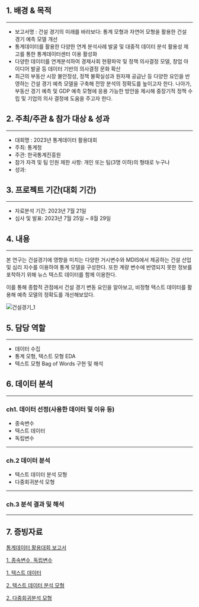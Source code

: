 ## 1. 배경 & 목적

---

- 보고서명 : 건설 경기의 미래를 바라보다: 통계 모형과 자연어 모형을 활용한
건설 경기 예측 모델 개선
- 통계데이터를 활용한 다양한 연계 분석사례 발굴 및 대중적 데이터 분석 활용성 제고를 통한 통계데이터센터 이용 활성화
- 다양한 데이터를 연계분석하여 경제사회 현황파악 및 정책 의사결정 모델, 창업 아이디어 발굴 등 데이터 기반의 의사결정 문화 확산
- 최근의 부동산 시장 불안정성, 정책 불확실성과 원자재 공급난 등 다양한 요인을 반영하는 건설 경기 예측 모델을 구축해 전망 분석의 정확도를 높이고자 한다. 나아가, 부동산 경기 예측 및 GDP 예측 모형에 응용 가능한 방안을 제시해 중장기적 정책 수립 및 기업의 의사 결정에 도움을 주고자 한다.

## 2. 주최/주관 & 참가 대상 & 성과

---

- 대회명 : 2023년 통계데이터 활용대회
- 주최: 통계청
- 주관: 한국통계진흥원
- 참가 자격 및 팀 인원 제한 사항: 개인 또는 팀(3명 이하)의 형태로 누구나
- 성과:

## 3. 프로젝트 기간(대회 기간)

---

- 자료분석 기간: 2023년 7월 21일
- 심사 및 발표: 2023년 7월 25일 ~ 8월 29일

## 4. 내용

---

본 연구는 건설경기에 영향을 미치는 다양한 거시변수와 MDIS에서 제공하는 건설 산업 및 심리 지수를 이용하여 통계 모델을 구성한다. 또한 계량 변수에 반영되지 못한 정보를 포착하기 위해 뉴스 텍스트 데이터를 함께 이용한다. 

이를 통해 종합적 관점에서 건설 경기 변동 요인을 알아보고, 비정형 텍스트 데이터를 활용해 예측 모델의 정확도를 개선해보았다.

![건설경기_1](https://github.com/Gayeon6423/Project/assets/113704015/501b2e33-2c1b-4b93-9206-f41809752ec1)

## 5. 담당 역할

---

- 데이터 수집
- 통계 모형, 텍스트 모형 EDA
- 텍스트 모형 Bag of Words 구현 및 해석

## 6. 데이터 분석

---

### ch1. 데이터 선정(사용한 데이터 및 이유 등)

- 종속변수
- 텍스트 데이터
- 독립변수

---

### ch.2 데이터 분석

- 텍스트 데이터 분석 모형
- 다중회귀분석 모형

---

### ch.3 분석 결과 및 해석

---

## 7. 증빙자료

[통계데이터 활용대회 보고서](https://drive.google.com/file/d/1uctlEnnUe3AMmnNsK5hQJdRZ_pz2bLtv/view?usp=sharing)

[1. 종속변수, 독립변수](https://drive.google.com/file/d/1IurIMEuRpMXWM5iiFjno6E7speuWrFYm/view?usp=sharing)

[1. 텍스트 데이터](https://drive.google.com/file/d/1bn-9jpEs5xRV41iHsj1ERKJ9lAucKnGn/view?usp=sharing)

[2. 텍스트 데이터 분석 모형](https://drive.google.com/file/d/1H27s2SnkKku5b8chNMM0uvS1sRlHmoQb/view?usp=sharing)

[2. 다중회귀분석 모형](https://drive.google.com/file/d/1FThraMBiIRtAuBtWfWsppCAQi_qV1jKA/view?usp=sharing)
